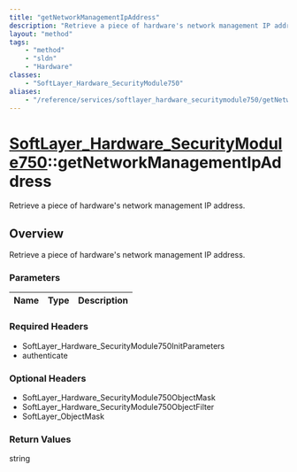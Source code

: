 ```yaml
---
title: "getNetworkManagementIpAddress"
description: "Retrieve a piece of hardware's network management IP address."
layout: "method"
tags:
    - "method"
    - "sldn"
    - "Hardware"
classes:
    - "SoftLayer_Hardware_SecurityModule750"
aliases:
    - "/reference/services/softlayer_hardware_securitymodule750/getNetworkManagementIpAddress"
---
```

# [SoftLayer_Hardware_SecurityModule750](/reference/services/SoftLayer_Hardware_SecurityModule750)::getNetworkManagementIpAddress

Retrieve a piece of hardware's network management IP address.


## Overview 
Retrieve a piece of hardware's network management IP address.

### Parameters 
|Name | Type | Description |
| --- | --- | --- |


### Required Headers
* SoftLayer_Hardware_SecurityModule750InitParameters
* authenticate

### Optional Headers
* SoftLayer_Hardware_SecurityModule750ObjectMask
* SoftLayer_Hardware_SecurityModule750ObjectFilter
* SoftLayer_ObjectMask

### Return Values
string

